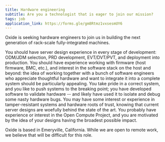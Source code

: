 ```yaml
---
title: Hardware engineering
subtitle: Are you a technologist that is eager to join our mission?
tags: job
application_link: https://forms.gle/gm8Rtmz1vxsesmUY6
---
```


Oxide is seeking hardware engineers to join us in building the next generation of rack-scale fully-integrated machines.  

<!--more-->

You should have server design experience in every stage of development: ODM/JDM selection, PRD development, EVT/DVT/PVT, and deployment into production.  You should have experience working with firmware (host firmware, BMC, etc.), and interest in the software stack on the host and beyond: the idea of working together with a bunch of software engineers who appreciate thoughtful hardware and want to integrate it into a complete system should be particularly appealing.  You take pride in a correct system, and you like to push systems to the breaking point; you have developed software to validate hardware -- and likely have used it to isolate and debug some nasty hardware bugs.  You may have some
interest or experience in tamper-resistant systems and hardware roots of trust, knowing that current server designs are woefully behind the state of the art.  You probably have experience or interest in the Open Compute Project, and you are motivated by the idea of your designs having the broadest possible impact.  

Oxide is based in Emeryville, California. While we are open to remote work, we believe that will be difficult for this role.
